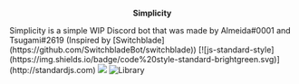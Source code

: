 <p align="center">
   <b>Simplicity</b><br>
</p>
Simplicity is a simple WIP Discord bot that was made by Almeida#0001 and Tsugami#2619 (Inspired by [Switchblade](https://github.com/SwitchbladeBot/switchblade))
[![js-standard-style](https://img.shields.io/badge/code%20style-standard-brightgreen.svg)](http://standardjs.com)
<a title="Dependencies" target="_blank" href="https://david-dm.org/Almeeida/Simplicity/"><img src="https://david-dm.org/Almeeida/Simplicity/status.svg?style=flat-square"></a>
<img src="https://img.shields.io/badge/library-discord.js-blue.svg?style=flat-square" alt="Library">

